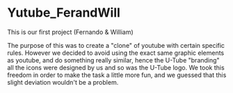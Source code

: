 # Yutube_FerandWill
This is our first project (Fernando & William)

The purpose of this was to create a "clone" of youtube with certain specific rules.
However we decided to avoid using the exact same graphic elements as youtube, and do
something really similar, hence the U-Tube "branding" all the icons were designed by us
and so was the U-Tube logo. We took this freedom in order to make the task a little more
fun, and we guessed that this slight deviation wouldn't be a problem.
